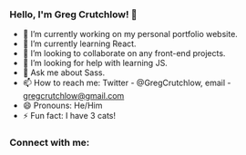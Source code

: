 ### Hello, I'm Greg Crutchlow! 👋

- 🔭 I’m currently working on my personal portfolio website.
- 🌱 I’m currently learning React.
- 👯 I’m looking to collaborate on any front-end projects.
- 🤔 I’m looking for help with learning JS.
- 💬 Ask me about Sass.
- 📫 How to reach me: Twitter - @GregCrutchlow, email - gregcrutchlow@gmail.com
- 😄 Pronouns: He/Him
- ⚡ Fun fact: I have 3 cats!

### Connect with me:

